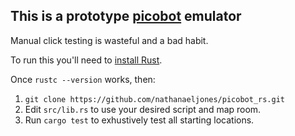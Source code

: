 ## This is a prototype [picobot](https://www.cs.hmc.edu/picobot/) emulator

Manual click testing is wasteful and a bad habit. 

To run this you'll need to [install Rust](https://www.rustup.rs/). 

Once `rustc --version` works, then: 

1. `git clone https://github.com/nathanaeljones/picobot_rs.git`
2. Edit `src/lib.rs` to use your desired script and map room.
3. Run `cargo test` to exhustively test all starting locations. 
